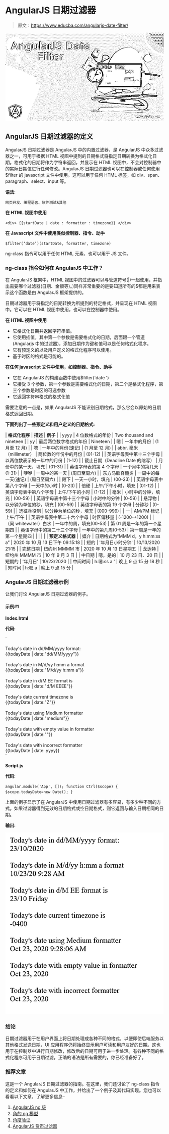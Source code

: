# AngularJS 日期过滤器

> 原文：<https://www.educba.com/angularjs-date-filter/>

![AngularJS Date Filter](img/94f8b485e4bee3b9645ea3b9360601fc.png)



## AngularJS 日期过滤器的定义

AngularJS 日期过滤器是 AngularJS 中的内置过滤器，是 AngularJS 中众多过滤器之一，可用于根据 HTML 视图中提到的日期格式将指定日期转换为格式化日期。格式化的日期将作为字符串返回，并显示在 HTML 视图中，不会对控制器中的实际日期值进行任何修改。AngularJS 日期过滤器也可以在控制器或任何使用$filter 的 javascript 文件中使用。这可以用于任何 HTML 标签，如 div、span、paragraph、select、input 等。

**语法:**

<small>网页开发、编程语言、软件测试&其他</small>

**在 HTML 视图中使用**

`<div> {{startDate | date : formatter : timezone}} </div>`

**在 Javascript 文件中使用类似控制器、指令、助手**

`$filter(‘date’)(startDate, formatter, timezone)`

ng-class 指令可以用于任何 HTML 元素，也可以用于 JS 文件。

### ng-class 指令如何在 AngularJS 中工作？

在 AngularJS 框架中，HTML 视图中的过滤器可以与管道符号(|)一起使用，并指出需要哪个过滤器(日期、金额等)。)同样非常重要的是要知道所有的$都是用来表示这个函数是由 AngularJS 框架提供的。

日期过滤器用于将指定的日期转换为所提到的特定格式，并呈现在 HTML 视图中。它可以在 HTML 视图中使用，也可以在控制器中使用。

**在 HTML 视图中使用**

*   它格式化日期并返回字符串值。
*   它使用插值，其中第一个参数是需要格式化的日期，后面跟一个管道(Angularjs 中的过滤器)，添加日期作为键和值可以是任何格式化程序。
*   它有预定义的以及用户定义的格式化程序可以使用。
*   基于时区的格式是可能的。

**在任何 javascript 文件中使用，如控制器、指令、助手**

*   它在 AngularJS 的构建函数中使用$filter('date ')
*   它接受 3 个参数，第一个参数是需要格式化的日期，第二个是格式化程序，第三个参数是时区的可选参数
*   它返回字符串格式的格式化值

需要注意的一点是，如果 AngularJS 不能识别日期格式，那么它会以原始的日期格式返回日期。

**下面列出了一些预定义和用户定义的日期格式:**

| **格式化程序** | **描述** | **例子** |
| yyyy | 4 位数格式的年份 | Two thousand and nineteen |
| yy | 最后两位数字格式的年份 | Nineteen |
| 嗯 | 一年中的月份 | (1 月至 12 月) |
| 嗯 | 一年中的月份(速记) | (1 月至 12 月) |
| abbr. 毫米（millimeter） | 两位数的年份中的月份 | (01-12) |
| 英语字母表中第十三个字母 | 以两位数表示的一年中的月份 | (1-12) |
| 截止日期（Deadline Date 的缩写） | 月份中的某一天，填充 | (01-31) |
| 英语字母表的第 4 个字母 | 一个月中的第几天 | (1-31) |
| 咿咿 | 一周中的某一天 | (周日至周六) |
| 东方马脑脊髓炎 | 一周中的每一天(速记) | (周日至周六) |
| 殿下 | 一天一小时，填充 | (00-23) |
| 英语字母表中第八个字母 | 一天中的小时 | (0-23) |
| 倍硬 | 上午/下午小时，填充 | (01-12) |
| 英语字母表中第八个字母 | 上午/下午的小时 | (1-12) |
| 毫米 | 小时中的分钟，填充 | (00-59) |
| 英语字母表中第十三个字母 | 小时中的分钟 | (0-59) |
| 悬浮物 | 以分钟为单位的秒，填充 | (00-59) |
| 英语字母表的第 19 个字母 | 分钟秒 | (0-59) |
| 选征兵役制 | 以分钟为单位的秒，填充 | (000-999) |
| 一 | AM/PM 标记 | 上午/下午 |
| 英语字母表中第二十六个字母 | 时区偏移量 | (-1200-+1200) |
| （同 whitewater）白水 | 一年中的周，填充(00-53) | 第 01 周是一年的第一个星期四 |
| 英语字母中的第二十三个字母 | 一年中的第几周(0-53) | 第一周是一年的第一个星期四 |
|  |  |  |
| **预定义格式器** |
| 媒介 | 日期格式为“MMM d，y h:mm:ss a” | 2020 年 10 月 13 日下午 09:15:18 |
| 短的 | '年月日小时分钟' | 10/13/2020 21:15 |
| 完整日期 | 纽约州 MMMM 市 | 2020 年 10 月 13 日星期五 |
| 龙达特 | 纽约州 MMMM 市 | 10 年 9 月 3 日 |
| 中日期 | 嗯，是的 | 10 月 23 日、20 日 |
| 短期的 | '年月日' | 10/23/2020 |
| 中间时间 | h:嗯:ss a ' | 晚上 9 点 15 分 18 秒 |
| 短时间 | h:嗯 a | 晚上 9 点 15 分 |

### AngularJS 日期过滤器示例

让我们讨论 AngularJS 日期过滤器的例子。

#### 示例#1

**Index.html**

**代码:**

`<!doctype html>
<html ng-app="App">
<head>
<script type="text/javascript" src="http://ajax.googleapis.com/ajax/libs/angularjs/1.2.0/angular.min.js"></script>
<script type="text/javascript" src="script.js"></script>
</head>
<body>
<div ng-controller="Ctrl">
Today's date in dd/MM/yyyy format: <br>
{{todayDate | date:"dd/MM/yyyy"}}<br/>
</div>
<br>
<div ng-controller="Ctrl">
Today's date in M/d/yy h:mm a format <br>
{{todayDate | date:"M/d/yy h:mm a"}}<br/>
</div>
<br>
<div ng-controller="Ctrl">
Today's date in d/M EE format is
<br>
{{todayDate | date:"d/M EEEE"}}<br/>
</div>
<br>
<div ng-controller="Ctrl">
Today's date current timezone is<br>
{{todayDate | date:"Z"}}<br/>
</div>
<br>
<div ng-controller="Ctrl">
Today's date using Medium formatter
<br> {{todayDate | date:"medium"}}
</div>
<br>
<div ng-controller="Ctrl">
Today's date with empty value in formatter<br>
{{todayDate | date:""}}<br/>
<br>
</div>
<div ng-controller="Ctrl">
Today's date with incorrect formatter<br>
{{todayDate | date: yyyy}}<br/>
</div>
</body>
</html>`

**Script.js**

**代码:**

`angular.module('App', []);
function Ctrl($scope) {
$scope.todayDate=new Date();
}`

上面的例子显示了在 AngularJS 中使用日期过滤器有多容易，有多少种不同的方式。如果过滤器得到无效的日期格式或空日期格式，则它返回与输入日期相同的日期。

**输出:**

![AngularJS Date Filter](img/5ffd11c4e99ac429db0ac1b1ac8b2e21.png)



### 结论

日期过滤器用于在用户界面上将日期处理成各种不同的格式，以便即使后端服务以其他格式发送日期，UI 应用程序仍将始终显示用户可读和用户友好的日期。这也用于在控制器中进行日期修改，修改后的日期可用于进一步处理。有各种不同的格式化程序可用于日期过滤，正确的语法是所有需要的，你已经准备好了。

### 推荐文章

这是一个 AngularJS 日期过滤器的指南。在这里，我们还讨论了 ng-class 指令的定义和如何在 AngularJS 中工作，并给出了一个例子及其代码实现。您也可以看看以下文章，了解更多信息–

1.  [AngularJS ng 级](https://www.educba.com/angularjs-ng-class/)
2.  [角的 ng 模型](https://www.educba.com/angularjs-ng-model/)
3.  [角度验证](https://www.educba.com/angularjs-validation/)
4.  [AngularJS 货币过滤器](https://www.educba.com/angularjs-currency-filter/)